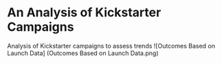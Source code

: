 # An Analysis of Kickstarter Campaigns
Analysis of Kickstarter campaigns to assess trends
![Outcomes Based on Launch Data] (Outcomes Based on Launch Data.png)

